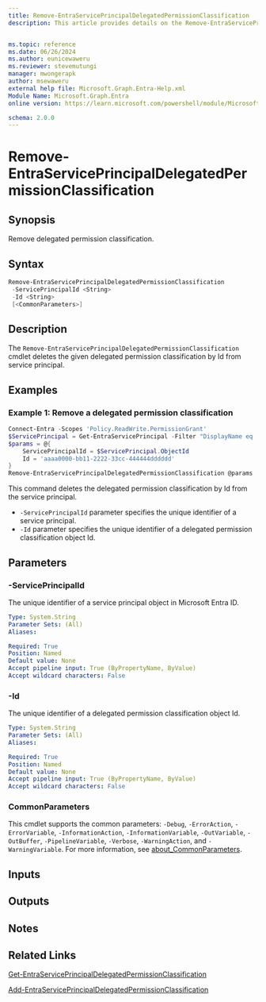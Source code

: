 ```yaml
---
title: Remove-EntraServicePrincipalDelegatedPermissionClassification
description: This article provides details on the Remove-EntraServicePrincipalDelegatedPermissionClassification command.


ms.topic: reference
ms.date: 06/26/2024
ms.author: eunicewaweru
ms.reviewer: stevemutungi
manager: mwongerapk
author: msewaweru
external help file: Microsoft.Graph.Entra-Help.xml
Module Name: Microsoft.Graph.Entra
online version: https://learn.microsoft.com/powershell/module/Microsoft.Graph.Entra/Remove-EntraServicePrincipalDelegatedPermissionClassification

schema: 2.0.0
---
```


# Remove-EntraServicePrincipalDelegatedPermissionClassification

## Synopsis

Remove delegated permission classification.

## Syntax

```powershell
Remove-EntraServicePrincipalDelegatedPermissionClassification
 -ServicePrincipalId <String>
 -Id <String>
 [<CommonParameters>]
```

## Description

The `Remove-EntraServicePrincipalDelegatedPermissionClassification` cmdlet deletes the given delegated permission classification by Id from service principal.

## Examples

### Example 1: Remove a delegated permission classification

```powershell
Connect-Entra -Scopes 'Policy.ReadWrite.PermissionGrant'
$ServicePrincipal = Get-EntraServicePrincipal -Filter "DisplayName eq '<service-principal-display-name>'"
$params = @{
    ServicePrincipalId = $ServicePrincipal.ObjectId
    Id = 'aaaa0000-bb11-2222-33cc-444444dddddd'
}
Remove-EntraServicePrincipalDelegatedPermissionClassification @params
```

This command deletes the delegated permission classification by Id from the service principal.

- `-ServicePrincipalId` parameter specifies the unique identifier of a service principal.
- `-Id` parameter specifies the unique identifier of a delegated permission classification object Id.

## Parameters

### -ServicePrincipalId

The unique identifier of a service principal object in Microsoft Entra ID.

```yaml
Type: System.String
Parameter Sets: (All)
Aliases:

Required: True
Position: Named
Default value: None
Accept pipeline input: True (ByPropertyName, ByValue)
Accept wildcard characters: False
```

### -Id

The unique identifier of a delegated permission classification object Id.

```yaml
Type: System.String
Parameter Sets: (All)
Aliases:

Required: True
Position: Named
Default value: None
Accept pipeline input: True (ByPropertyName, ByValue)
Accept wildcard characters: False
```

### CommonParameters

This cmdlet supports the common parameters: `-Debug`, `-ErrorAction`, `-ErrorVariable`, `-InformationAction`, `-InformationVariable`, `-OutVariable`, `-OutBuffer`, `-PipelineVariable`, `-Verbose`, `-WarningAction`, and `-WarningVariable`. For more information, see [about_CommonParameters](https://go.microsoft.com/fwlink/?LinkID=113216).

## Inputs

## Outputs

## Notes

## Related Links

[Get-EntraServicePrincipalDelegatedPermissionClassification](Get-EntraServicePrincipalDelegatedPermissionClassification.md)

[Add-EntraServicePrincipalDelegatedPermissionClassification](Add-EntraServicePrincipalDelegatedPermissionClassification.md)
